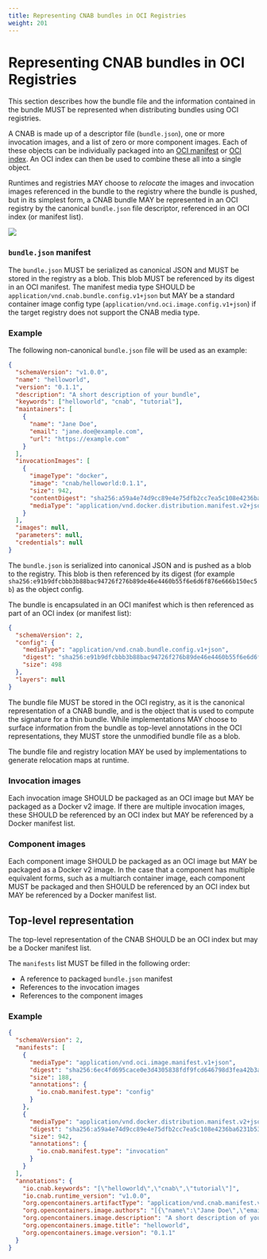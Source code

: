 ```yaml
---
title: Representing CNAB bundles in OCI Registries
weight: 201
---
```


# Representing CNAB bundles in OCI Registries

This section describes how the bundle file and the information contained in the bundle MUST be represented when distributing bundles using OCI registries.

A CNAB is made up of a descriptor file (`bundle.json`), one or more invocation images, and a list of zero or more component images. Each of these objects can be individually packaged into an [OCI manifest][oci-manifest] or [OCI index][oci-index]. An OCI index can then be used to combine these all into a single object.

Runtimes and registries MAY choose to _relocate_ the images and invocation images referenced in the bundle to the registry where the bundle is pushed, but in its simplest form, a CNAB bundle MAY be represented in an OCI registry by the canonical `bundle.json` file descriptor, referenced in an OCI index (or manifest list).

![](https://i.imgur.com/PfTcKOm.png)

### `bundle.json` manifest

The `bundle.json` MUST be serialized as canonical JSON and MUST be stored in the registry as a blob. This blob MUST be referenced by its digest in an OCI manifest. The manifest media type SHOULD be `application/vnd.cnab.bundle.config.v1+json` but MAY be a standard container image config type (`application/vnd.oci.image.config.v1+json`) if the target registry does not support the CNAB media type.

### Example

The following non-canonical `bundle.json` file will be used as an example:

```json
{
  "schemaVersion": "v1.0.0",
  "name": "helloworld",
  "version": "0.1.1",
  "description": "A short description of your bundle",
  "keywords": ["helloworld", "cnab", "tutorial"],
  "maintainers": [
    {
      "name": "Jane Doe",
      "email": "jane.doe@example.com",
      "url": "https://example.com"
    }
  ],
  "invocationImages": [
    {
      "imageType": "docker",
      "image": "cnab/helloworld:0.1.1",
      "size": 942,
      "contentDigest": "sha256:a59a4e74d9cc89e4e75dfb2cc7ea5c108e4236ba6231b53081a9e2506d1197b6",
      "mediaType": "application/vnd.docker.distribution.manifest.v2+json"
    }
  ],
  "images": null,
  "parameters": null,
  "credentials": null
}
```

The `bundle.json` is serialized into canonical JSON and is pushed as a blob to the registry. This blob is then referenced by its digest (for example `sha256:e91b9dfcbbb3b88bac94726f276b89de46e4460b55f6e6d6f876e666b150ec5b`) as the object config.

The bundle is encapsulated in an OCI manifest which is then referenced as part of an OCI index (or manifest list):

```json
{
  "schemaVersion": 2,
  "config": {
    "mediaType": "application/vnd.cnab.bundle.config.v1+json",
    "digest": "sha256:e91b9dfcbbb3b88bac94726f276b89de46e4460b55f6e6d6f876e666b150ec5b",
    "size": 498
  },
  "layers": null
}
```

The bundle file MUST be stored in the OCI registry, as it is the canonical representation of a CNAB bundle, and is the object that is used to compute the signature for a thin bundle.
While implementations MAY choose to surface information from the bundle as top-level annotations in the OCI representations, they MUST store the unmodified bundle file as a blob.

The bundle file and registry location MAY be used by implementations to generate relocation maps at runtime.

### Invocation images

Each invocation image SHOULD be packaged as an OCI image but MAY be packaged as a Docker v2 image. If there are multiple invocation images, these SHOULD be referenced by an OCI index but MAY be referenced by a Docker manifest list.

### Component images

Each component image SHOULD be packaged as an OCI image but MAY be packaged as a Docker v2 image. In the case that a component has multiple equivalent forms, such as a multiarch container image, each component MUST be packaged and then SHOULD be referenced by an OCI index but MAY be referenced by a Docker manifest list.

## Top-level representation

The top-level representation of the CNAB SHOULD be an OCI index but may be a Docker manifest list.

The `manifests` list MUST be filled in the following order:

- A reference to packaged `bundle.json` manifest
- References to the invocation images
- References to the component images

### Example

```json
{
  "schemaVersion": 2,
  "manifests": [
    {
      "mediaType": "application/vnd.oci.image.manifest.v1+json",
      "digest": "sha256:6ec4fd695cace0e3d4305838fdf9fcd646798d3fea42b3abb28c117f903a6a5f",
      "size": 188,
      "annotations": {
        "io.cnab.manifest.type": "config"
      }
    },
    {
      "mediaType": "application/vnd.docker.distribution.manifest.v2+json",
      "digest": "sha256:a59a4e74d9cc89e4e75dfb2cc7ea5c108e4236ba6231b53081a9e2506d1197b6",
      "size": 942,
      "annotations": {
        "io.cnab.manifest.type": "invocation"
      }
    }
  ],
  "annotations": {
    "io.cnab.keywords": "[\"helloworld\",\"cnab\",\"tutorial\"]",
    "io.cnab.runtime_version": "v1.0.0",
    "org.opencontainers.artifactType": "application/vnd.cnab.manifest.v1",
    "org.opencontainers.image.authors": "[{\"name\":\"Jane Doe\",\"email\":\"jane.doe@example.com\",\"url\":\"https://example.com\"}]",
    "org.opencontainers.image.description": "A short description of your bundle",
    "org.opencontainers.image.title": "helloworld",
    "org.opencontainers.image.version": "0.1.1"
  }
}
```

[oci-index]: https://github.com/opencontainers/image-spec/blob/master/image-index.md
[oci-manifest]: https://github.com/opencontainers/image-spec/blob/master/manifest.md
